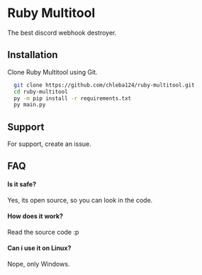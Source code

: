
# Ruby Multitool

The best discord webhook destroyer.


## Installation

Clone Ruby Multitool using Git.
```bash
  git clone https://github.com/chleba124/ruby-multitool.git
  cd ruby-multitool
  py -m pip install -r requirements.txt
  py main.py
```
    
## Support

For support, create an issue.


## FAQ

#### Is it safe?

Yes, its open source, so you can look in the code.

#### How does it work?

Read the source code :p

#### Can i use it on Linux?

Nope, only Windows.
